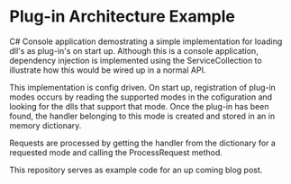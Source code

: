 # Plug-in Architecture Example

C# Console application demostrating a simple implementation for loading dll's as plug-in's on start up. Although this is a console application, dependency injection is implemented using the ServiceCollection to illustrate how this would be wired up in a normal API.

This implementation is config driven. On start up, registration of plug-in modes occurs by reading the supported modes in the cofiguration and looking for the dlls that support that mode. Once the plug-in has been found, the handler belonging to this mode is created and stored in an in memory dictionary.

Requests are processed by getting the handler from the dictionary for a requested mode and calling the ProcessRequest method. 

This repository serves as example code for an up coming blog post.
